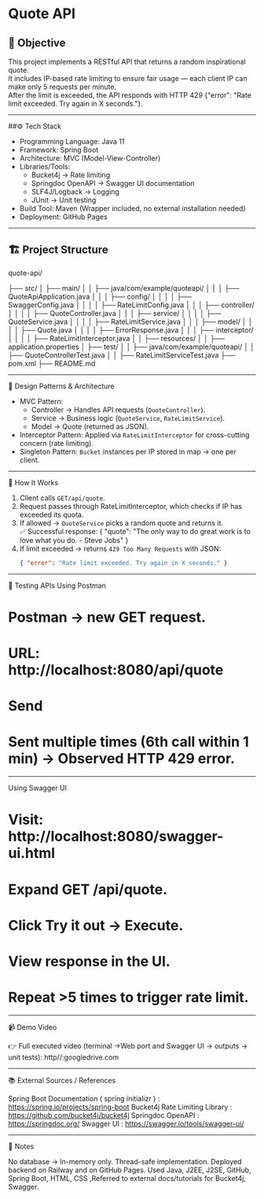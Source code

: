 # Quote API 

## 🎯 Objective
This project implements a RESTful API that returns a random inspirational quote.  
It includes IP-based rate limiting to ensure fair usage — each client IP can make only 5 requests per minute.  
After the limit is exceeded, the API responds with HTTP 429 {"error": "Rate limit exceeded. Try again in X seconds."}.

---

##⚙️ Tech Stack
- Programming Language: Java 11  
- Framework: Spring Boot  
- Architecture: MVC (Model-View-Controller)  
- Libraries/Tools:  
  - Bucket4j → Rate limiting  
  - Springdoc OpenAPI → Swagger UI documentation  
  - SLF4J/Logback → Logging  
  - JUnit → Unit testing  
- Build Tool: Maven (Wrapper included, no external installation needed)  
- Deployment: GitHub Pages 

---
## 🏗️ Project Structure
quote-api/

├── src/
│   ├── main/
│   │   ├── java/com/example/quoteapi/
│   │   │   ├── QuoteApiApplication.java
│   │   │   ├── config/
│   │   │   │   ├── SwaggerConfig.java
│   │   │   │   ├── RateLimitConfig.java
│   │   │   ├── controller/
│   │   │   │   ├── QuoteController.java
│   │   │   ├── service/
│   │   │   │   ├── QuoteService.java
│   │   │   │   ├── RateLimitService.java
│   │   │   ├── model/
│   │   │   │   ├── Quote.java
│   │   │   │   ├── ErrorResponse.java
│   │   │   ├── interceptor/
│   │   │   │   ├── RateLimitInterceptor.java
│   │   ├── resources/
│   │       ├── application.properties
│   ├── test/
│   │   ├── java/com/example/quoteapi/
│   │       ├── QuoteControllerTest.java
│   │       ├── RateLimitServiceTest.java
├── pom.xml
├── README.md


---

 🧩 Design Patterns & Architecture
- MVC Pattern:  
  - Controller → Handles API requests (`QuoteController`).  
  - Service → Business logic (`QuoteService`, `RateLimitService`).  
  - Model → Quote (returned as JSON).  
- Interceptor Pattern: Applied via `RateLimitInterceptor` for cross-cutting concern (rate limiting).  
- Singleton Pattern: `Bucket` instances per IP stored in map → one per client.  

---

 📖 How It Works
1. Client calls `GET/api/quote`.  
2. Request passes through RateLimitInterceptor, which checks if IP has exceeded its quota.  
3. If allowed → `QuoteService` picks a random quote and returns it.  
   ✅ Successful response:
	{ "quote": "The only way to do great work is to love what you do. - Steve Jobs" }
4. If limit exceeded → returns `429 Too Many Requests` with JSON:  
   ```json
   { "error": "Rate limit exceeded. Try again in X seconds." }

---

🧪 Testing APIs
Using Postman
# Postman → new GET request.
# URL: http://localhost:8080/api/quote
# Send
# Sent multiple times (6th call within 1 min) → Observed HTTP 429 error.

---

Using Swagger UI

# Visit: http://localhost:8080/swagger-ui.html
# Expand GET /api/quote.
# Click Try it out → Execute.
# View response in the UI.
# Repeat >5 times to trigger rate limit.

---

📹 Demo Video

👉 Full executed video (terminal →Web port and Swagger UI → outputs → unit tests):
http//:googledrive.com

---

📚 External Sources / References

Spring Boot Documentation ( spring initializr ) : https://spring.io/projects/spring-boot
Bucket4j Rate Limiting Library : https://github.com/bucket4j/bucket4j
Springdoc OpenAPI : https://springdoc.org/
Swagger UI : https://swagger.io/tools/swagger-ui/

---

🙋 Notes

No database → In-memory only.
Thread-safe implementation.
Deployed backend on Railway and on GitHub Pages.
Used Java, J2EE, J2SE, GitHub, Spring Boot, HTML, CSS ,Referred to external docs/tutorials for Bucket4j, Swagger.
